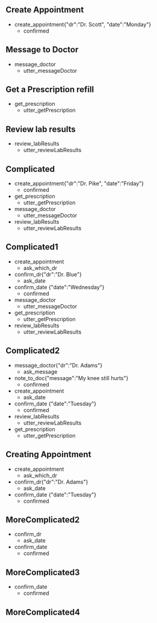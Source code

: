 
## Create Appointment
* create_appointment{"dr":"Dr. Scott", "date":"Monday"}
	- confirmed

## Message to Doctor
* message_doctor
	- utter_messageDoctor

## Get a Prescription refill
* get_prescription
	- utter_getPrescription

## Review lab results
* review_labResults
	- utter_reviewLabResults

## Complicated
* create_appointment{"dr":"Dr. Pike", "date":"Friday"}
	- confirmed
* get_prescription
	- utter_getPrescription
* message_doctor
	- utter_messageDoctor
* review_labResults
	- utter_reviewLabResults

## Complicated1
* create_appointment
	- ask_which_dr
* confirm_dr{"dr":"Dr. Blue"}
	- ask_date
* confirm_date {"date":"Wednesday"}
	- confirmed
* message_doctor
	- utter_messageDoctor
* get_prescription
	- utter_getPrescription
* review_labResults
	- utter_reviewLabResults

## Complicated2
* message_doctor{"dr":"Dr. Adams"}
	- ask_message
* note_to_doc{"message":"My knee still hurts"}
	- confirmed
* create_appointment
	- ask_date
* confirm_date {"date":"Tuesday"}
	- confirmed
* review_labResults
	- utter_reviewLabResults
* get_prescription
	- utter_getPrescription

## Creating Appointment
* create_appointment
	- ask_which_dr
* confirm_dr{"dr":"Dr. Adams"}
	- ask_date
* confirm_date {"date":"Tuesday"}
	- confirmed

## MoreComplicated2
* confirm_dr
	- ask_date
* confirm_date
	- confirmed

## MoreComplicated3
* confirm_date
	- confirmed

## MoreComplicated4
